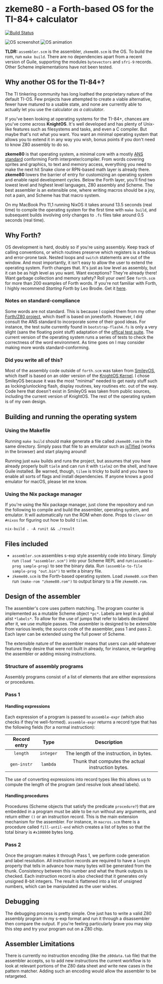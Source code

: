 # zkeme80 - a Forth-based OS for the TI-84+ calculator
[![Build
Status](https://travis-ci.org/siraben/zkeme80.svg?branch=master)](https://travis-ci.org/siraben/zkeme80)

![OS screenshot](screenshot.png)
![OS animation](demo.gif)

**TLDR:** `assembler.scm` is the assembler, `zkeme80.scm` is the OS.
To build the rom, run `make build`.  There are no dependencies apart
from a recent version of Guile, supporting the modules `bytevectors`
and `sfri-9` records.  Other Scheme implementations have not been
tested.

## Why another OS for the TI-84+?
The TI tinkering community has long loathed the proprietary nature of
the default TI-OS.  Few projects have attempted to create a viable
alternative, fewer have matured to a usable state, and none are
currently able to actually let you use the calculator *as a
calculator*.

If you've been looking at operating systems for the TI-84+, chances
are you've come across **KnightOS**.  It's well developed and has
plenty of Unix-like features such as filesystems and tasks, and even a
C compiler.  But maybe that's not what you want.  You want an minimal
operating system that allows you to extend it in any way you wish,
bonus points if you don't need to know Z80 assembly to do so.

**zkeme80** is that operating system, a minimal core with a mostly
[ANS standard](https://forth-standard.org/standard/words) conforming
Forth interpreter/compiler.  From words covering sprites and graphics,
to text and memory access, everything you need to make the next hit
Snake clone or RPN-based math layer is already there.  **zkeme80**
lowers the barrier of entry for customizing an operating system and
enable rapid development cycles.  Below the Forth layer, you'll find
two lowest level and highest level languages, Z80 assembly and Scheme.
The best assembler is an extensible one, where writing macros should
be a joy, not a pain, and Scheme has that macro system.

On my MacBook Pro 11,1 running NixOS it takes around 13.5 seconds
(real time) to compile the operating system for the first time with
`make build`, and subsequent builds involving only changes to `.fs`
files take around 0.5 seconds (real time).

## Why Forth?
OS development is hard, doubly so if you're using assembly.  Keep
track of calling conventions, or which routines preserve which
registers is a tedious and error-prone task.  Nested loops and
`switch` statements are out of the window.  And most importantly, it
isn't easy to allow the user to extend the operating system.  Forth
changes that.  It's just as low level as assembly, but it can be as
high level as you want.  Want exceptions?  They're already there!
Want garbage collection and memory safety?  Roll your own!  See
`forth.scm` for more than 200 examples of Forth words.  If you're not
familiar with Forth, I highly recommend *Starting Forth* by Leo
Brodie.  Get it [here](https://www.forth.com/starting-forth/).

### Notes on standard-compliance
Some words are not standard.  This is because I copied them from my
other [Forth/Z80 project](https://github.com/siraben/ti84-forth),
which itself is based on jonesforth.  However, I did consult the ANS
standard to incorporate some of their good ideas.  For instance, the
test suite currently found in `bootstrap-flash4.fs` is only a very
slight (sans the floating point stuff) adaptation of the [offical test
suite](www.forth200x.org/tests/ttester.fs).  The current version of
the operating system runs a series of tests to check the correctness
of the word environment.  As time goes on I may consider making more
words standard-conforming.

### Did you write all of this?
Most of the assembly code outside of `forth.scm` was taken from
[SmileyOS](https://www.ticalc.org/archives/files/fileinfo/442/44227.html),
which itself is based on an older version of the [KnightOS
Kernel](https://github.com/knightos/kernel).  I chose SmileyOS because
it was the most "minimal" needed to get nasty stuff such as
locking/unlocking flash, display routines, key routines etc. out of
the way.  Code here that doesn't exist in SmileyOS was taken from
public sources, including the current version of KnightOS.  The rest
of the operating system is of my own design.


## Building and running the operating system
### Using the Makefile
Running `make build` should make generate a file called `zkeme80.rom`
in the same directory.  Simply pass that file to an emulator such as
[jsTIfied](https://www.cemetech.net/projects/jstified/) (works in the
browser) and start playing around!

Running just `make` builds and runs the project, but assumes that you
have already properly built `tielm` and can run it with `tielm2` on
the shell, and have Guile installed.  Be warned, though, `tilem` is
tricky to build and you have to enable all sorts of flags and install
dependencies.  If anyone knows a good emulator for macOS, please let
me know.

### Using the Nix package manager
If you're using the Nix package manager, just clone the repository and
run the following to compile and build the assembler, operating
system, and emulator.  It will automatically run the ROM when done.
Props to `clever` on `#nixos` for figuring out how to build `tilem`.

```shell
nix-build . -A runit && ./result
```

## Files included
- `assembler.scm` assembles s-exp style assembly code into binary.  Simply
  run `(load "assembler.scm")` into your Scheme REPL and
  run`(assemble-prog sample-prog)` to see the binary data.  Run
  `(assemble-to-file sample-prog "out.bin")` to write a binary file.
- `zkeme80.scm` is the Forth-based operating system.  Load
  `zkeme80.scm` then run `(make-rom "zkeme80.rom")` to output binary
  to a file `zkeme80.rom`.

## Design of the assembler
The assembler's core uses pattern matching.  The program counter is
implemented as a mutable Scheme object `*pc*`.  Labels are kept in a
global alist `*labels*`.  To allow for the use of jumps that refer to
labels declared after it, we use multiple passes.  The assembler is
designed to be extensible from various levels; the source code of the
assembler, pass 1 and pass 2.  Each layer can be extended using the
full power of Scheme.

The extensible nature of the assembler means that users can add
whatever features they desire that were not built in already, for
instance, re-targeting the assembler or adding missing instructions.

### Structure of assembly programs
Assembly programs consist of a list of elements that are either
expressions or procedures.

### Pass 1
#### Handling expressions
Each expression of a program is passed to `assemble-expr` (which also
checks if they're well-formed).  `assemble-expr` returns a record
type that has the following fields (for a normal instruction):

| Record entry | Type      | Description                                       |
| :-:          | :-:       | :-:                                               |
| `length`     | `integer` | The length of the instruction, in bytes.          |
| `gen-instr`  | `lambda`  | Thunk that computes the actual instruction bytes. |

The use of converting expressions into record types like this allows
us to compute the length of the program (and resolve look ahead
labels).

#### Handling procedures
Procedures (Scheme objects that satisfy the predicate `procedure?`)
that are embedded in a program must be able to be run without any
arguments, and return either `()` or an instruction record.  This is
the main extension mechanism for the assembler.  For instance, in
`macros.scm` there is a procedure called `fill-until-end` which
creates a list of bytes so that the total binary is `#x100000` bytes
long.

### Pass 2
Once the program makes it through Pass 1, we perform code generation
and label resolution.  All instruction records are required to have a
`length` property that tells in advance how many bytes will be
generated from the thunk.  Consistency between this number and what
the thunk outputs is checked.  Each instruction record is also checked
that it generates only unsigned 8-bit integers.  The result is
flattened into a list of unsigned numbers, which can be manipulated as
the user wishes.

## Debugging
The debugging process is pretty simple.  One just has to write a valid
Z80 assembly program in my s-exp format and run it through a
disassembler then compare the output.  If you're feeling particularly
brave you may skip this step and try your program out on a Z80 chip.

## Assembler Limitations
There is currently no instruction encoding (like the `z80data.tab`
file) that the assembler accepts, so to add new instructions the
current workflow is to look at relevant portions of the Z80 data sheet
and write new cases in the pattern matcher.  Adding such an encoding
would allow the assembler to be retargeted.
